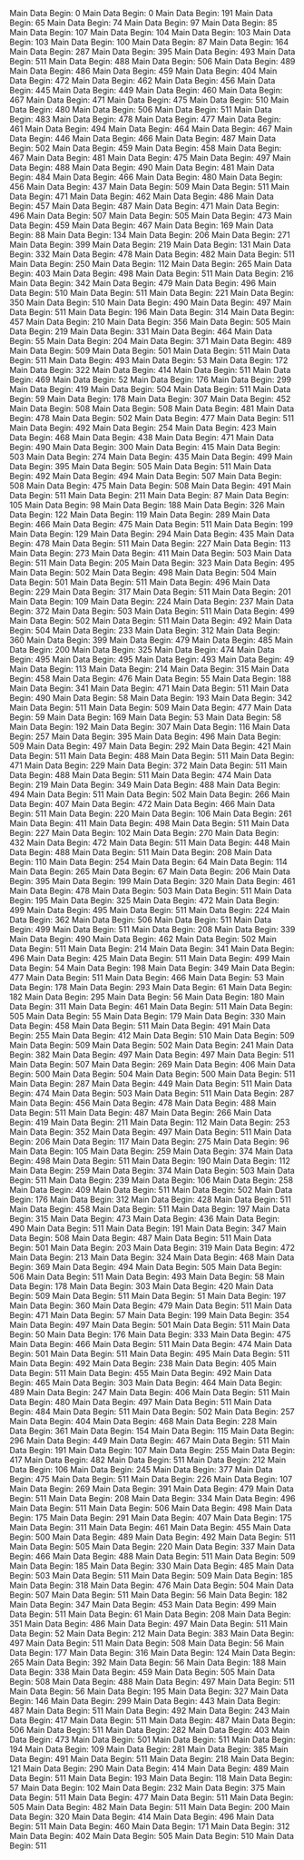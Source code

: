 Main Data Begin: 0
Main Data Begin: 0
Main Data Begin: 191
Main Data Begin: 65
Main Data Begin: 74
Main Data Begin: 97
Main Data Begin: 85
Main Data Begin: 107
Main Data Begin: 104
Main Data Begin: 103
Main Data Begin: 103
Main Data Begin: 100
Main Data Begin: 87
Main Data Begin: 164
Main Data Begin: 287
Main Data Begin: 395
Main Data Begin: 493
Main Data Begin: 511
Main Data Begin: 488
Main Data Begin: 506
Main Data Begin: 489
Main Data Begin: 486
Main Data Begin: 459
Main Data Begin: 404
Main Data Begin: 472
Main Data Begin: 462
Main Data Begin: 456
Main Data Begin: 445
Main Data Begin: 449
Main Data Begin: 460
Main Data Begin: 467
Main Data Begin: 471
Main Data Begin: 475
Main Data Begin: 510
Main Data Begin: 480
Main Data Begin: 506
Main Data Begin: 511
Main Data Begin: 483
Main Data Begin: 478
Main Data Begin: 477
Main Data Begin: 461
Main Data Begin: 494
Main Data Begin: 464
Main Data Begin: 467
Main Data Begin: 446
Main Data Begin: 466
Main Data Begin: 487
Main Data Begin: 502
Main Data Begin: 459
Main Data Begin: 458
Main Data Begin: 467
Main Data Begin: 481
Main Data Begin: 475
Main Data Begin: 497
Main Data Begin: 488
Main Data Begin: 490
Main Data Begin: 481
Main Data Begin: 484
Main Data Begin: 466
Main Data Begin: 480
Main Data Begin: 456
Main Data Begin: 437
Main Data Begin: 509
Main Data Begin: 511
Main Data Begin: 471
Main Data Begin: 462
Main Data Begin: 486
Main Data Begin: 457
Main Data Begin: 487
Main Data Begin: 471
Main Data Begin: 496
Main Data Begin: 507
Main Data Begin: 505
Main Data Begin: 473
Main Data Begin: 459
Main Data Begin: 467
Main Data Begin: 169
Main Data Begin: 88
Main Data Begin: 134
Main Data Begin: 206
Main Data Begin: 271
Main Data Begin: 399
Main Data Begin: 219
Main Data Begin: 131
Main Data Begin: 332
Main Data Begin: 478
Main Data Begin: 482
Main Data Begin: 511
Main Data Begin: 250
Main Data Begin: 112
Main Data Begin: 265
Main Data Begin: 403
Main Data Begin: 498
Main Data Begin: 511
Main Data Begin: 216
Main Data Begin: 342
Main Data Begin: 479
Main Data Begin: 496
Main Data Begin: 510
Main Data Begin: 511
Main Data Begin: 221
Main Data Begin: 350
Main Data Begin: 510
Main Data Begin: 490
Main Data Begin: 497
Main Data Begin: 511
Main Data Begin: 196
Main Data Begin: 314
Main Data Begin: 457
Main Data Begin: 210
Main Data Begin: 356
Main Data Begin: 505
Main Data Begin: 219
Main Data Begin: 331
Main Data Begin: 464
Main Data Begin: 55
Main Data Begin: 204
Main Data Begin: 371
Main Data Begin: 489
Main Data Begin: 509
Main Data Begin: 501
Main Data Begin: 511
Main Data Begin: 511
Main Data Begin: 493
Main Data Begin: 53
Main Data Begin: 172
Main Data Begin: 322
Main Data Begin: 414
Main Data Begin: 511
Main Data Begin: 469
Main Data Begin: 52
Main Data Begin: 176
Main Data Begin: 299
Main Data Begin: 419
Main Data Begin: 504
Main Data Begin: 511
Main Data Begin: 59
Main Data Begin: 178
Main Data Begin: 307
Main Data Begin: 452
Main Data Begin: 508
Main Data Begin: 508
Main Data Begin: 481
Main Data Begin: 478
Main Data Begin: 502
Main Data Begin: 477
Main Data Begin: 511
Main Data Begin: 492
Main Data Begin: 254
Main Data Begin: 423
Main Data Begin: 468
Main Data Begin: 438
Main Data Begin: 471
Main Data Begin: 490
Main Data Begin: 300
Main Data Begin: 415
Main Data Begin: 503
Main Data Begin: 274
Main Data Begin: 435
Main Data Begin: 499
Main Data Begin: 395
Main Data Begin: 505
Main Data Begin: 511
Main Data Begin: 492
Main Data Begin: 494
Main Data Begin: 507
Main Data Begin: 508
Main Data Begin: 475
Main Data Begin: 508
Main Data Begin: 491
Main Data Begin: 511
Main Data Begin: 211
Main Data Begin: 87
Main Data Begin: 105
Main Data Begin: 98
Main Data Begin: 188
Main Data Begin: 326
Main Data Begin: 122
Main Data Begin: 119
Main Data Begin: 289
Main Data Begin: 466
Main Data Begin: 475
Main Data Begin: 511
Main Data Begin: 199
Main Data Begin: 129
Main Data Begin: 294
Main Data Begin: 435
Main Data Begin: 478
Main Data Begin: 511
Main Data Begin: 227
Main Data Begin: 113
Main Data Begin: 273
Main Data Begin: 411
Main Data Begin: 503
Main Data Begin: 511
Main Data Begin: 205
Main Data Begin: 323
Main Data Begin: 495
Main Data Begin: 502
Main Data Begin: 498
Main Data Begin: 504
Main Data Begin: 501
Main Data Begin: 511
Main Data Begin: 496
Main Data Begin: 229
Main Data Begin: 317
Main Data Begin: 511
Main Data Begin: 201
Main Data Begin: 109
Main Data Begin: 224
Main Data Begin: 237
Main Data Begin: 372
Main Data Begin: 503
Main Data Begin: 511
Main Data Begin: 499
Main Data Begin: 502
Main Data Begin: 511
Main Data Begin: 492
Main Data Begin: 504
Main Data Begin: 233
Main Data Begin: 312
Main Data Begin: 360
Main Data Begin: 399
Main Data Begin: 479
Main Data Begin: 485
Main Data Begin: 200
Main Data Begin: 325
Main Data Begin: 474
Main Data Begin: 495
Main Data Begin: 495
Main Data Begin: 493
Main Data Begin: 49
Main Data Begin: 113
Main Data Begin: 214
Main Data Begin: 315
Main Data Begin: 458
Main Data Begin: 476
Main Data Begin: 55
Main Data Begin: 188
Main Data Begin: 341
Main Data Begin: 471
Main Data Begin: 511
Main Data Begin: 490
Main Data Begin: 58
Main Data Begin: 193
Main Data Begin: 342
Main Data Begin: 511
Main Data Begin: 509
Main Data Begin: 477
Main Data Begin: 59
Main Data Begin: 169
Main Data Begin: 53
Main Data Begin: 58
Main Data Begin: 192
Main Data Begin: 307
Main Data Begin: 116
Main Data Begin: 257
Main Data Begin: 395
Main Data Begin: 496
Main Data Begin: 509
Main Data Begin: 497
Main Data Begin: 292
Main Data Begin: 421
Main Data Begin: 511
Main Data Begin: 488
Main Data Begin: 511
Main Data Begin: 471
Main Data Begin: 229
Main Data Begin: 372
Main Data Begin: 511
Main Data Begin: 488
Main Data Begin: 511
Main Data Begin: 474
Main Data Begin: 219
Main Data Begin: 349
Main Data Begin: 488
Main Data Begin: 494
Main Data Begin: 511
Main Data Begin: 502
Main Data Begin: 266
Main Data Begin: 407
Main Data Begin: 472
Main Data Begin: 466
Main Data Begin: 511
Main Data Begin: 220
Main Data Begin: 106
Main Data Begin: 261
Main Data Begin: 411
Main Data Begin: 498
Main Data Begin: 511
Main Data Begin: 227
Main Data Begin: 102
Main Data Begin: 270
Main Data Begin: 432
Main Data Begin: 472
Main Data Begin: 511
Main Data Begin: 448
Main Data Begin: 488
Main Data Begin: 511
Main Data Begin: 208
Main Data Begin: 110
Main Data Begin: 254
Main Data Begin: 64
Main Data Begin: 114
Main Data Begin: 265
Main Data Begin: 67
Main Data Begin: 206
Main Data Begin: 395
Main Data Begin: 199
Main Data Begin: 320
Main Data Begin: 461
Main Data Begin: 478
Main Data Begin: 503
Main Data Begin: 511
Main Data Begin: 195
Main Data Begin: 325
Main Data Begin: 472
Main Data Begin: 499
Main Data Begin: 495
Main Data Begin: 511
Main Data Begin: 224
Main Data Begin: 362
Main Data Begin: 506
Main Data Begin: 511
Main Data Begin: 499
Main Data Begin: 511
Main Data Begin: 208
Main Data Begin: 339
Main Data Begin: 490
Main Data Begin: 462
Main Data Begin: 502
Main Data Begin: 511
Main Data Begin: 214
Main Data Begin: 341
Main Data Begin: 496
Main Data Begin: 425
Main Data Begin: 511
Main Data Begin: 499
Main Data Begin: 54
Main Data Begin: 198
Main Data Begin: 349
Main Data Begin: 477
Main Data Begin: 511
Main Data Begin: 466
Main Data Begin: 53
Main Data Begin: 178
Main Data Begin: 293
Main Data Begin: 61
Main Data Begin: 182
Main Data Begin: 295
Main Data Begin: 56
Main Data Begin: 180
Main Data Begin: 311
Main Data Begin: 461
Main Data Begin: 511
Main Data Begin: 505
Main Data Begin: 55
Main Data Begin: 179
Main Data Begin: 330
Main Data Begin: 458
Main Data Begin: 511
Main Data Begin: 491
Main Data Begin: 255
Main Data Begin: 412
Main Data Begin: 510
Main Data Begin: 509
Main Data Begin: 509
Main Data Begin: 502
Main Data Begin: 241
Main Data Begin: 382
Main Data Begin: 497
Main Data Begin: 497
Main Data Begin: 511
Main Data Begin: 507
Main Data Begin: 269
Main Data Begin: 406
Main Data Begin: 500
Main Data Begin: 504
Main Data Begin: 500
Main Data Begin: 511
Main Data Begin: 287
Main Data Begin: 449
Main Data Begin: 511
Main Data Begin: 474
Main Data Begin: 503
Main Data Begin: 511
Main Data Begin: 287
Main Data Begin: 456
Main Data Begin: 478
Main Data Begin: 488
Main Data Begin: 511
Main Data Begin: 487
Main Data Begin: 266
Main Data Begin: 419
Main Data Begin: 211
Main Data Begin: 112
Main Data Begin: 253
Main Data Begin: 352
Main Data Begin: 497
Main Data Begin: 511
Main Data Begin: 206
Main Data Begin: 117
Main Data Begin: 275
Main Data Begin: 96
Main Data Begin: 105
Main Data Begin: 259
Main Data Begin: 374
Main Data Begin: 498
Main Data Begin: 511
Main Data Begin: 190
Main Data Begin: 112
Main Data Begin: 259
Main Data Begin: 374
Main Data Begin: 503
Main Data Begin: 511
Main Data Begin: 239
Main Data Begin: 106
Main Data Begin: 258
Main Data Begin: 409
Main Data Begin: 511
Main Data Begin: 502
Main Data Begin: 176
Main Data Begin: 312
Main Data Begin: 428
Main Data Begin: 511
Main Data Begin: 458
Main Data Begin: 511
Main Data Begin: 197
Main Data Begin: 315
Main Data Begin: 473
Main Data Begin: 436
Main Data Begin: 490
Main Data Begin: 511
Main Data Begin: 191
Main Data Begin: 347
Main Data Begin: 508
Main Data Begin: 487
Main Data Begin: 511
Main Data Begin: 501
Main Data Begin: 203
Main Data Begin: 319
Main Data Begin: 472
Main Data Begin: 213
Main Data Begin: 324
Main Data Begin: 468
Main Data Begin: 369
Main Data Begin: 494
Main Data Begin: 505
Main Data Begin: 506
Main Data Begin: 511
Main Data Begin: 493
Main Data Begin: 58
Main Data Begin: 178
Main Data Begin: 303
Main Data Begin: 420
Main Data Begin: 509
Main Data Begin: 511
Main Data Begin: 51
Main Data Begin: 197
Main Data Begin: 360
Main Data Begin: 479
Main Data Begin: 511
Main Data Begin: 471
Main Data Begin: 57
Main Data Begin: 199
Main Data Begin: 354
Main Data Begin: 497
Main Data Begin: 501
Main Data Begin: 511
Main Data Begin: 50
Main Data Begin: 176
Main Data Begin: 333
Main Data Begin: 475
Main Data Begin: 466
Main Data Begin: 511
Main Data Begin: 474
Main Data Begin: 501
Main Data Begin: 511
Main Data Begin: 495
Main Data Begin: 511
Main Data Begin: 492
Main Data Begin: 238
Main Data Begin: 405
Main Data Begin: 511
Main Data Begin: 455
Main Data Begin: 492
Main Data Begin: 465
Main Data Begin: 303
Main Data Begin: 464
Main Data Begin: 489
Main Data Begin: 247
Main Data Begin: 406
Main Data Begin: 511
Main Data Begin: 480
Main Data Begin: 497
Main Data Begin: 511
Main Data Begin: 484
Main Data Begin: 511
Main Data Begin: 502
Main Data Begin: 257
Main Data Begin: 404
Main Data Begin: 468
Main Data Begin: 228
Main Data Begin: 361
Main Data Begin: 154
Main Data Begin: 115
Main Data Begin: 296
Main Data Begin: 449
Main Data Begin: 467
Main Data Begin: 511
Main Data Begin: 191
Main Data Begin: 107
Main Data Begin: 255
Main Data Begin: 417
Main Data Begin: 482
Main Data Begin: 511
Main Data Begin: 212
Main Data Begin: 106
Main Data Begin: 245
Main Data Begin: 377
Main Data Begin: 475
Main Data Begin: 511
Main Data Begin: 226
Main Data Begin: 107
Main Data Begin: 269
Main Data Begin: 391
Main Data Begin: 479
Main Data Begin: 511
Main Data Begin: 208
Main Data Begin: 334
Main Data Begin: 496
Main Data Begin: 511
Main Data Begin: 506
Main Data Begin: 498
Main Data Begin: 175
Main Data Begin: 291
Main Data Begin: 407
Main Data Begin: 175
Main Data Begin: 311
Main Data Begin: 461
Main Data Begin: 455
Main Data Begin: 500
Main Data Begin: 489
Main Data Begin: 492
Main Data Begin: 511
Main Data Begin: 505
Main Data Begin: 220
Main Data Begin: 337
Main Data Begin: 466
Main Data Begin: 488
Main Data Begin: 511
Main Data Begin: 509
Main Data Begin: 185
Main Data Begin: 330
Main Data Begin: 485
Main Data Begin: 503
Main Data Begin: 511
Main Data Begin: 509
Main Data Begin: 185
Main Data Begin: 318
Main Data Begin: 476
Main Data Begin: 504
Main Data Begin: 507
Main Data Begin: 511
Main Data Begin: 56
Main Data Begin: 182
Main Data Begin: 347
Main Data Begin: 453
Main Data Begin: 499
Main Data Begin: 511
Main Data Begin: 61
Main Data Begin: 208
Main Data Begin: 351
Main Data Begin: 486
Main Data Begin: 497
Main Data Begin: 511
Main Data Begin: 52
Main Data Begin: 212
Main Data Begin: 383
Main Data Begin: 497
Main Data Begin: 511
Main Data Begin: 508
Main Data Begin: 56
Main Data Begin: 177
Main Data Begin: 316
Main Data Begin: 124
Main Data Begin: 265
Main Data Begin: 392
Main Data Begin: 56
Main Data Begin: 188
Main Data Begin: 338
Main Data Begin: 459
Main Data Begin: 505
Main Data Begin: 508
Main Data Begin: 488
Main Data Begin: 497
Main Data Begin: 511
Main Data Begin: 56
Main Data Begin: 195
Main Data Begin: 327
Main Data Begin: 146
Main Data Begin: 299
Main Data Begin: 443
Main Data Begin: 487
Main Data Begin: 511
Main Data Begin: 492
Main Data Begin: 243
Main Data Begin: 417
Main Data Begin: 511
Main Data Begin: 487
Main Data Begin: 506
Main Data Begin: 511
Main Data Begin: 282
Main Data Begin: 403
Main Data Begin: 473
Main Data Begin: 501
Main Data Begin: 511
Main Data Begin: 194
Main Data Begin: 109
Main Data Begin: 281
Main Data Begin: 385
Main Data Begin: 491
Main Data Begin: 511
Main Data Begin: 218
Main Data Begin: 121
Main Data Begin: 290
Main Data Begin: 414
Main Data Begin: 489
Main Data Begin: 511
Main Data Begin: 193
Main Data Begin: 118
Main Data Begin: 57
Main Data Begin: 102
Main Data Begin: 232
Main Data Begin: 375
Main Data Begin: 511
Main Data Begin: 477
Main Data Begin: 511
Main Data Begin: 505
Main Data Begin: 482
Main Data Begin: 511
Main Data Begin: 200
Main Data Begin: 320
Main Data Begin: 414
Main Data Begin: 496
Main Data Begin: 511
Main Data Begin: 460
Main Data Begin: 171
Main Data Begin: 312
Main Data Begin: 402
Main Data Begin: 505
Main Data Begin: 510
Main Data Begin: 511
